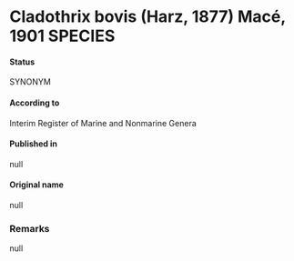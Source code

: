 # Cladothrix bovis (Harz, 1877) Macé, 1901 SPECIES

#### Status
SYNONYM

#### According to
Interim Register of Marine and Nonmarine Genera

#### Published in
null

#### Original name
null

### Remarks
null